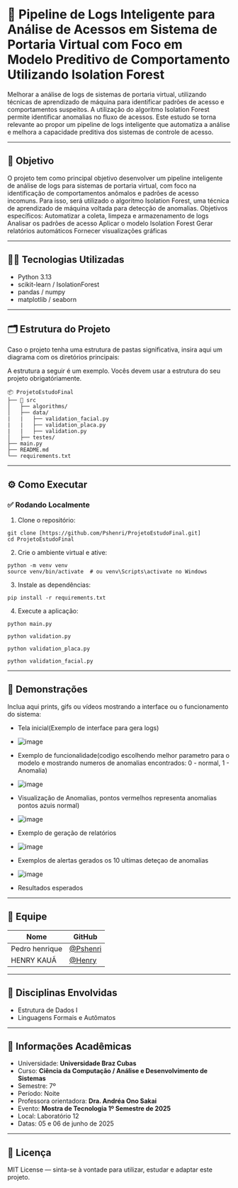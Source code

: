 # 🚀 Pipeline de Logs Inteligente para Análise de Acessos em Sistema de Portaria Virtual com Foco em Modelo Preditivo de Comportamento Utilizando Isolation Forest

Melhorar a análise de logs de sistemas de portaria virtual, utilizando técnicas de aprendizado de máquina para identificar padrões de acesso e comportamentos suspeitos.
A utilização do algoritmo Isolation Forest permite identificar anomalias no fluxo de acessos.
Este estudo se torna relevante ao propor um pipeline de logs inteligente que automatiza a análise e melhora a capacidade preditiva dos sistemas de controle de acesso.

---

## 🎯 Objetivo

O projeto tem como principal objetivo desenvolver um pipeline inteligente de análise de logs para sistemas de portaria virtual, com foco na identificação de comportamentos anômalos e padrões de acesso incomuns. Para isso, será utilizado o algoritmo Isolation Forest, uma técnica de aprendizado de máquina voltada para detecção de anomalias.
Objetivos específicos:
Automatizar a coleta, limpeza e armazenamento de logs
Analisar os padrões de acesso
Aplicar o modelo Isolation Forest
Gerar relatórios automáticos
Fornecer visualizações gráficas

---

## 👨‍💻 Tecnologias Utilizadas

- Python 3.13
- scikit-learn / IsolationForest
- pandas / numpy
- matplotlib / seaborn

---

## 🗂️ Estrutura do Projeto

Caso o projeto tenha uma estrutura de pastas significativa, insira aqui um diagrama com os diretórios principais:

A estrutura a seguir é um exemplo. Vocês devem usar a estrutura do seu projeto obrigatóriamente. 
```
📦 ProjetoEstudoFinal
├── 📁 src
│   ├── algorithms/
│   ├── data/
|   |   ├── validation_facial.py
|   |   ├── validation_placa.py
|   |   ├── validation.py
│   ├── testes/
├── main.py
├── README.md
└── requirements.txt
```

---

## ⚙️ Como Executar

### ✅ Rodando Localmente

1. Clone o repositório:

```
git clone [https://github.com/Pshenri/ProjetoEstudoFinal.git]
cd ProjetoEstudoFinal
```

2. Crie o ambiente virtual e ative:

```
python -m venv venv
source venv/bin/activate  # ou venv\Scripts\activate no Windows
```

3. Instale as dependências:

```
pip install -r requirements.txt
```

4. Execute a aplicação:

```
python main.py

python validation.py

python validation_placa.py

python validation_facial.py
```

---

## 📸 Demonstrações

Inclua aqui prints, gifs ou vídeos mostrando a interface ou o funcionamento do sistema:

- Tela inicial(Exemplo de interface para gera logs)
- ![image](https://github.com/user-attachments/assets/ef00778a-26bb-4b03-8d96-eae7e11d080b)

- Exemplo de funcionalidade(codigo escolhendo melhor parametro para o modelo e mostrando numeros de anomalias encontrados: 0 - normal, 1 - Anomalia)
- ![image](https://github.com/user-attachments/assets/1e9fa6ec-2d30-4cf2-8220-cb5eadc23295)

- Visualização de Anomalias, pontos vermelhos representa anomalias pontos azuis normal)
- ![image](https://github.com/user-attachments/assets/643158ed-804c-461d-937c-a140aa0373cc)

- Exemplo de geração de relatórios
- ![image](https://github.com/user-attachments/assets/cee24e9c-3645-4439-8ea4-ebd796d2c20f)

- Exemplos de alertas gerados os 10 ultimas deteçao de anomalias
- ![image](https://github.com/user-attachments/assets/08a844a9-aa39-482e-8810-2480d05a4476)

- Resultados esperados

---

## 👥 Equipe

| Nome | GitHub |
|------|--------|
| Pedro henrique | [@Pshenri](https://github.com/Pshenri) |
| HENRY KAUÃ | [@Henry](https://github.com/henry) |

---

## 🧠 Disciplinas Envolvidas

- Estrutura de Dados I
- Linguagens Formais e Autômatos

---

## 🏫 Informações Acadêmicas

- Universidade: **Universidade Braz Cubas**
- Curso: **Ciência da Computação / Análise e Desenvolvimento de Sistemas**
- Semestre: 7º
- Período: Noite
- Professora orientadora: **Dra. Andréa Ono Sakai**
- Evento: **Mostra de Tecnologia 1º Semestre de 2025**
- Local: Laboratório 12
- Datas: 05 e 06 de junho de 2025

---

## 📄 Licença

MIT License — sinta-se à vontade para utilizar, estudar e adaptar este projeto.
